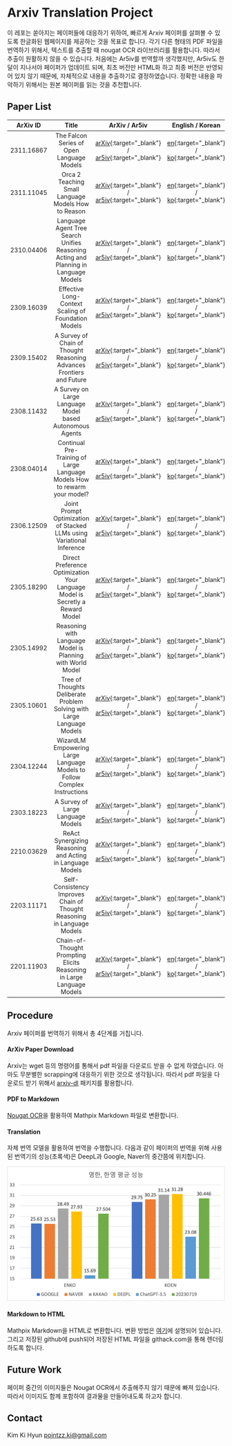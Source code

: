 # Arxiv Translation Project

이 레포는 쏟아지는 페이퍼들에 대응하기 위하여, 빠르게 Arxiv 페이퍼를 살펴볼 수 있도록 한글화된 웹페이지를 제공하는 것을 목표로 합니다.
각기 다른 형태의 PDF 파일을 번역하기 위해서, 텍스트를 추출할 때 nougat OCR 라이브러리를 활용합니다.
따라서 추출이 원활하지 않을 수 있습니다.
처음에는 Ar5iv를 번역할까 생각했지만, Ar5iv도 한달이 지나서야 페이퍼가 업데이트 되며, 최초 버전만 HTML화 하고 최종 버전은 반영되어 있지 않기 때문에, 자체적으로 내용을 추출하기로 결정하였습니다.
정확한 내용을 파악하기 위해서는 원본 페이퍼를 읽는 것을 추천합니다.

## Paper List

| ArXiv ID | Title | ArXiv / Ar5iv | English / Korean |
|:--------:|:-----:|:-------------:|:----------------:|
| 2311.16867 | The Falcon Series of Open Language Models | [arXiv](https://arxiv.org/abs/2311.16867){:target="_blank"} / [ar5iv](https://ar5iv.org/abs/2311.16867){:target="_blank"} | [en](https://raw.githack.com/kh-kim/arxiv-translator/master/2311.16867/paper.en.html){:target="_blank"} / [ko](https://raw.githack.com/kh-kim/arxiv-translator/master/2311.16867/paper.ko.html){:target="_blank"} |
| 2311.11045 | Orca 2 Teaching Small Language Models How to Reason | [arXiv](https://arxiv.org/abs/2311.11045){:target="_blank"} / [ar5iv](https://ar5iv.org/abs/2311.11045){:target="_blank"} | [en](https://raw.githack.com/kh-kim/arxiv-translator/master/2311.11045/paper.en.html){:target="_blank"} / [ko](https://raw.githack.com/kh-kim/arxiv-translator/master/2311.11045/paper.ko.html){:target="_blank"} |
| 2310.04406 | Language Agent Tree Search Unifies Reasoning Acting and Planning in Language Models | [arXiv](https://arxiv.org/abs/2310.04406){:target="_blank"} / [ar5iv](https://ar5iv.org/abs/2310.04406){:target="_blank"} | [en](https://raw.githack.com/kh-kim/arxiv-translator/master/2310.04406/paper.en.html){:target="_blank"} / [ko](https://raw.githack.com/kh-kim/arxiv-translator/master/2310.04406/paper.ko.html){:target="_blank"} |
| 2309.16039 | Effective Long-Context Scaling of Foundation Models | [arXiv](https://arxiv.org/abs/2309.16039){:target="_blank"} / [ar5iv](https://ar5iv.org/abs/2309.16039){:target="_blank"} | [en](https://raw.githack.com/kh-kim/arxiv-translator/master/2309.16039/paper.en.html){:target="_blank"} / [ko](https://raw.githack.com/kh-kim/arxiv-translator/master/2309.16039/paper.ko.html){:target="_blank"} |
| 2309.15402 | A Survey of Chain of Thought Reasoning Advances Frontiers and Future | [arXiv](https://arxiv.org/abs/2309.15402){:target="_blank"} / [ar5iv](https://ar5iv.org/abs/2309.15402){:target="_blank"} | [en](https://raw.githack.com/kh-kim/arxiv-translator/master/2309.15402/paper.en.html){:target="_blank"} / [ko](https://raw.githack.com/kh-kim/arxiv-translator/master/2309.15402/paper.ko.html){:target="_blank"} |
| 2308.11432 | A Survey on Large Language Model based Autonomous Agents | [arXiv](https://arxiv.org/abs/2308.11432){:target="_blank"} / [ar5iv](https://ar5iv.org/abs/2308.11432){:target="_blank"} | [en](https://raw.githack.com/kh-kim/arxiv-translator/master/2308.11432/paper.en.html){:target="_blank"} / [ko](https://raw.githack.com/kh-kim/arxiv-translator/master/2308.11432/paper.ko.html){:target="_blank"} |
| 2308.04014 | Continual Pre-Training of Large Language Models How to rewarm your model? | [arXiv](https://arxiv.org/abs/2308.04014){:target="_blank"} / [ar5iv](https://ar5iv.org/abs/2308.04014){:target="_blank"} | [en](https://raw.githack.com/kh-kim/arxiv-translator/master/2308.04014/paper.en.html){:target="_blank"} / [ko](https://raw.githack.com/kh-kim/arxiv-translator/master/2308.04014/paper.ko.html){:target="_blank"} |
| 2306.12509 | Joint Prompt Optimization of Stacked LLMs using Variational Inference | [arXiv](https://arxiv.org/abs/2306.12509){:target="_blank"} / [ar5iv](https://ar5iv.org/abs/2306.12509){:target="_blank"} | [en](https://raw.githack.com/kh-kim/arxiv-translator/master/2306.12509/paper.en.html){:target="_blank"} / [ko](https://raw.githack.com/kh-kim/arxiv-translator/master/2306.12509/paper.ko.html){:target="_blank"} |
| 2305.18290 | Direct Preference Optimization Your Language Model is Secretly a Reward Model | [arXiv](https://arxiv.org/abs/2305.18290){:target="_blank"} / [ar5iv](https://ar5iv.org/abs/2305.18290){:target="_blank"} | [en](https://raw.githack.com/kh-kim/arxiv-translator/master/2305.18290/paper.en.html){:target="_blank"} / [ko](https://raw.githack.com/kh-kim/arxiv-translator/master/2305.18290/paper.ko.html){:target="_blank"} |
| 2305.14992 | Reasoning with Language Model is Planning with World Model | [arXiv](https://arxiv.org/abs/2305.14992){:target="_blank"} / [ar5iv](https://ar5iv.org/abs/2305.14992){:target="_blank"} | [en](https://raw.githack.com/kh-kim/arxiv-translator/master/2305.14992/paper.en.html){:target="_blank"} / [ko](https://raw.githack.com/kh-kim/arxiv-translator/master/2305.14992/paper.ko.html){:target="_blank"} |
| 2305.10601 | Tree of Thoughts Deliberate Problem Solving with Large Language Models | [arXiv](https://arxiv.org/abs/2305.10601){:target="_blank"} / [ar5iv](https://ar5iv.org/abs/2305.10601){:target="_blank"} | [en](https://raw.githack.com/kh-kim/arxiv-translator/master/2305.10601/paper.en.html){:target="_blank"} / [ko](https://raw.githack.com/kh-kim/arxiv-translator/master/2305.10601/paper.ko.html){:target="_blank"} |
| 2304.12244 | WizardLM Empowering Large Language Models to Follow Complex Instructions | [arXiv](https://arxiv.org/abs/2304.12244){:target="_blank"} / [ar5iv](https://ar5iv.org/abs/2304.12244){:target="_blank"} | [en](https://raw.githack.com/kh-kim/arxiv-translator/master/2304.12244/paper.en.html){:target="_blank"} / [ko](https://raw.githack.com/kh-kim/arxiv-translator/master/2304.12244/paper.ko.html){:target="_blank"} |
| 2303.18223 | A Survey of Large Language Models | [arXiv](https://arxiv.org/abs/2303.18223){:target="_blank"} / [ar5iv](https://ar5iv.org/abs/2303.18223){:target="_blank"} | [en](https://raw.githack.com/kh-kim/arxiv-translator/master/2303.18223/paper.en.html){:target="_blank"} / [ko](https://raw.githack.com/kh-kim/arxiv-translator/master/2303.18223/paper.ko.html){:target="_blank"} |
| 2210.03629 | ReAct Synergizing Reasoning and Acting in Language Models | [arXiv](https://arxiv.org/abs/2210.03629){:target="_blank"} / [ar5iv](https://ar5iv.org/abs/2210.03629){:target="_blank"} | [en](https://raw.githack.com/kh-kim/arxiv-translator/master/2210.03629/paper.en.html){:target="_blank"} / [ko](https://raw.githack.com/kh-kim/arxiv-translator/master/2210.03629/paper.ko.html){:target="_blank"} |
| 2203.11171 | Self-Consistency Improves Chain of Thought Reasoning in Language Models | [arXiv](https://arxiv.org/abs/2203.11171){:target="_blank"} / [ar5iv](https://ar5iv.org/abs/2203.11171){:target="_blank"} | [en](https://raw.githack.com/kh-kim/arxiv-translator/master/2203.11171/paper.en.html){:target="_blank"} / [ko](https://raw.githack.com/kh-kim/arxiv-translator/master/2203.11171/paper.ko.html){:target="_blank"} |
| 2201.11903 | Chain-of-Thought Prompting Elicits Reasoning in Large Language Models | [arXiv](https://arxiv.org/abs/2201.11903){:target="_blank"} / [ar5iv](https://ar5iv.org/abs/2201.11903){:target="_blank"} | [en](https://raw.githack.com/kh-kim/arxiv-translator/master/2201.11903/paper.en.html){:target="_blank"} / [ko](https://raw.githack.com/kh-kim/arxiv-translator/master/2201.11903/paper.ko.html){:target="_blank"} |

## Procedure

Arxiv 페이퍼를 번역하기 위해서 총 4단계를 거칩니다.

#### ArXiv Paper Download

Arxiv는 wget 등의 명령어를 통해서 pdf 파일을 다운로드 받을 수 없게 하였습니다.
아마도 무분별한 scrapping에 대응하기 위한 것으로 생각됩니다.
따라서 pdf 파일을 다운로드 받기 위해서 [arxiv-dl](https://pypi.org/project/arxiv-dl/) 패키지를 활용합니다.

#### PDF to Markdown

[Nougat OCR](https://github.com/facebookresearch/nougat)을 활용하여 Mathpix Markdown 파일로 변환합니다.

#### Translation

자체 번역 모델을 활용하여 번역을 수행합니다.
다음과 같이 페이퍼의 번역을 위해 사용된 번역기의 성능(초록색)은 DeepL과 Google, Naver의 중간쯤에 위치합니다.

![NMT Evaluation Results](assets/nmt_eval.png)

#### Markdown to HTML

Mathpix Markdown을 HTML로 변환합니다.
변환 방법은 [여기](https://github.com/Mathpix/mathpix-markdown-it/tree/master?tab=readme-ov-file#using-mathpix-markdown-it-in-web-browsers)에 설명되어 있습니다.
그리고 저장된 github에 push되어 저장된 HTML 파일을 githack.com을 통해 렌더링하도록 합니다.

## Future Work

페이퍼 중간의 이미지들은 Nougat OCR에서 추출해주지 않기 때문에 빠져 있습니다.
따라서 이미지도 함께 포함하여 결과물을 만들어내도록 하고자 합니다.

## Contact

Kim Ki Hyun
pointzz.ki@gmail.com